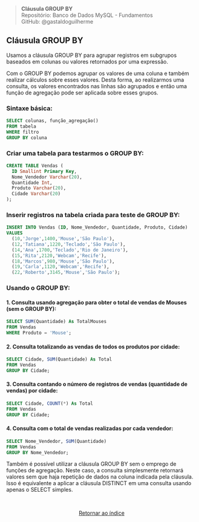 > **Cláusula GROUP BY**     
> Repositório: Banco de Dados MySQL - Fundamentos  
> GitHub: @gastaldoguilherme
&nbsp;


## Cláusula GROUP BY

Usamos a cláusula GROUP BY para agrupar registros em subgrupos baseados em colunas ou valores retornados por uma expressão.

Com o GROUP BY podemos agrupar os valores de uma coluna e também realizar cálculos sobre esses valores. Desta forma, ao realizarmos uma consulta, os valores encontrados nas linhas são agrupados e então uma função de agregação pode ser aplicada sobre esses grupos.

### Sintaxe básica:

```sql
SELECT colunas, função_agregação()
FROM tabela
WHERE filtro
GROUP BY coluna
```

### Criar uma tabela para testarmos o GROUP BY:

```sql
CREATE TABLE Vendas (
  ID Smallint Primary Key,
  Nome_Vendedor Varchar(20),
  Quantidade Int,
  Produto Varchar(20),
  Cidade Varchar(20)
);
```

### Inserir registros na tabela criada para teste de GROUP BY:

```sql
INSERT INTO Vendas (ID, Nome_Vendedor, Quantidade, Produto, Cidade)
VALUES
  (10,'Jorge',1400,'Mouse','São Paulo'),
  (12,'Tatiana',1220,'Teclado','São Paulo'),
  (14,'Ana',1700,'Teclado','Rio de Janeiro'),
  (15,'Rita',2120,'Webcam','Recife'),
  (18,'Marcos',980,'Mouse','São Paulo'),
  (19,'Carla',1120,'Webcam','Recife'),
  (22,'Roberto',3145,'Mouse','São Paulo');
```

### Usando o GROUP BY:

#### 1. Consulta usando agregação para obter o total de vendas de Mouses (sem o GROUP BY):

```sql
SELECT SUM(Quantidade) As TotalMouses
FROM Vendas
WHERE Produto = 'Mouse';
```

#### 2. Consulta totalizando as vendas de todos os produtos por cidade:

```sql
SELECT Cidade, SUM(Quantidade) As Total
FROM Vendas
GROUP BY Cidade;
```

#### 3. Consulta contando o número de registros de vendas (quantidade de vendas) por cidade:

```sql
SELECT Cidade, COUNT(*) As Total
FROM Vendas
GROUP BY Cidade;
```

#### 4. Consulta com o total de vendas realizadas por cada vendedor:

```sql
SELECT Nome_Vendedor, SUM(Quantidade)
FROM Vendas
GROUP BY Nome_Vendedor;
```

Também é possível utilizar a cláusula GROUP BY sem o emprego de funções de agregação. Neste caso, a consulta simplesmente retornará valores sem que haja repetição de dados na coluna indicada pela cláusula. Isso é equivalente a aplicar a cláusula DISTINCT em uma consulta usando apenas o SELECT simples.


&nbsp;    

<div align="center">
   
[Retornar ao índice](/README.md)

</div>